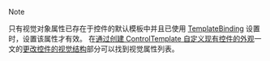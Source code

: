 > [!NOTE]
>  只有视觉对象属性已存在于控件的默认模板中并且已使用 [TemplateBinding](/dotnet/framework/wpf/advanced/templatebinding-markup-extension) 设置时，设置该属性才有效。 在[通过创建 ControlTemplate 自定义现有控件的外观](/dotnet/framework/wpf/controls/customizing-the-appearance-of-an-existing-control)一文的[更改控件的视觉结构](/dotnet/framework/wpf/controls/customizing-the-appearance-of-an-existing-control#changing-the-visual-structure-of-a-control)部分可以找到视觉属性列表。
  
